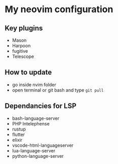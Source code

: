# My neovim configuration
## Key plugins
- Mason 
- Harpoon
- fugitive
- Telescope 

## How to update 
- go inside nvim folder 
- open terminal or git bash and type ``git pull``

## Dependancies for LSP
- bash-language-server
- PHP Intelephense
- rustup
- flutter 
- elixir
- vscode-html-languageserver
- lua-language-server
- python-language-server
